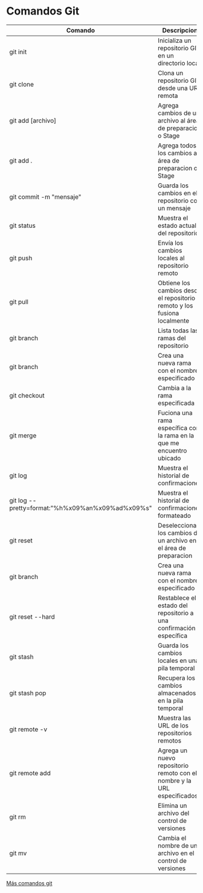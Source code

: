 # Comandos Git
| Comando                 | Descripcion                                                           | 
|-------------------------|-----------------------------------------------------------------------|
| git init                | Inicializa un repositorio GIT en un directorio local                  | 
| git clone <URL>         | Clona un repositorio GIT desde una URL remota                         | 
| git add [archivo]       | Agrega cambios de un archivo al área de preparacion o Stage           | 
| git add .               | Agrega todos los cambios al área de preparacion o Stage               | 
| git commit -m "mensaje" | Guarda los cambios en el repositorio con un mensaje                   | 
| git status              | Muestra el estado actual del repositorio                              | 
| git push                | Envía los cambios locales al repositorio remoto                       | 
| git pull                | Obtiene los cambios desde el repositorio remoto y los fusiona localmente| 
| git branch              | Lista todas las ramas del repositorio                                 | 
| git branch <nombre>     | Crea una nueva rama con el nombre especificado                        | 
| git checkout <rama>     | Cambia a la rama especificada                                         | 
| git merge <rama>        | Fuciona una rama específica con la rama en la que me encuentro ubicado| 
| git log                 | Muestra el historial de confirmaciones                                | 
| git log --pretty=format:"%h%x09%an%x09%ad%x09%s"| Muestra el historial de confirmaciones formateado| 
| git reset <archivo>     | Deselecciona los cambios de un archivo en el área de preparacion      | 
| git branch <nombre>     | Crea una nueva rama con el nombre especificado                        | 
| git reset --hard        | Restablece el estado del repositorio a una confirmación específica    | 
| git stash               | Guarda los cambios locales en una pila temporal                       | 
| git stash pop           | Recupera los cambios almacenados en la pila temporal                  | 
| git remote -v           | Muestra las URL de los repositorios remotos                           | 
| git remote add <nombre> <URL>| Agrega un nuevo repositorio remoto con el nombre y la URL especificados| 
| git rm <archivo>        | Elimina un archivo del control de versiones                           | 
| git mv <archivo1> <archivo2> | Cambia el nombre de un archivo en el control de versiones        | 



[Más comandos git](https://gist.github.com/dasdo/9ff71c5c0efa037441b6)
